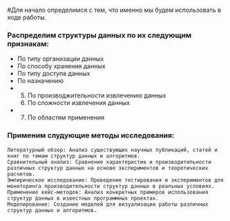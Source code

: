 
#Для начало определимся с тем, что именно мы будем использовать в ходе работы.


  ### Распределим структуры данных по их следующим признакам:
  
-  По типу организации данных
-  По способу хранения данных
-  По типу доступа данных
-  По назначению
- 5) По производжительности извлечению данных
  6) По сложности извлечения данных
- 7. По областям применения


### Применим слудующие методы исследования:


    Литературный обзор: Анализ существующих научных публикаций, статей и книг по темам структур данных и алгоритмов.
    Сравнительный анализ: Сравнение характеристик и производительности различных структур данных на основе экспериментов и теоретических расчетов.
    Эмпирическое исследование: Проведение тестирования и экспериментов для мониторинга производительности структур данных в реальных условиях.
    Применение кейс-методов: Анализ конкретных примеров использования структур данных в известных программных проектах.
    Моделирование: Создание моделей для визуализации работы различных структур данных и алгоритмов.



